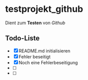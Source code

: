 # testprojekt_github
Dient zum **Testen** von *Github*

## Todo-Liste
- [x] README.md initialisieren
- [x] Fehler beseitigt
- [x] Noch eine Fehlerbeseitigung
- [ ]
- [ ]
